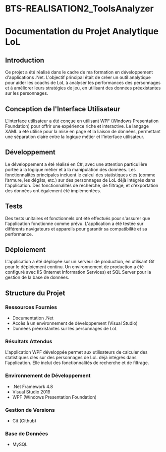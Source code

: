 # BTS-REALISATION2_ToolsAnalyzer

# Documentation du Projet Analytique LoL

## Introduction

Ce projet a été réalisé dans le cadre de ma formation en développement d'applications .Net. L'objectif principal était de créer un outil analytique pour aider les coachs de LoL à analyser les performances des personnages et à améliorer leurs stratégies de jeu, en utilisant des données préexistantes sur les personnages.

## Conception de l'Interface Utilisateur

L'interface utilisateur a été conçue en utilisant WPF (Windows Presentation Foundation) pour offrir une expérience riche et interactive. Le langage XAML a été utilisé pour la mise en page et la liaison de données, permettant une séparation claire entre la logique métier et l'interface utilisateur.

## Développement

Le développement a été réalisé en C#, avec une attention particulière portée à la logique métier et à la manipulation des données. Les fonctionnalités principales incluent le calcul des statistiques clés (comme l’armure, les dégâts, etc.) sur des personnages de LoL déjà intégrés dans l'application. Des fonctionnalités de recherche, de filtrage, et d'exportation des données ont également été implémentées.

## Tests

Des tests unitaires et fonctionnels ont été effectués pour s'assurer que l'application fonctionne comme prévu. L'application a été testée sur différents navigateurs et appareils pour garantir sa compatibilité et sa performance.

## Déploiement

L'application a été déployée sur un serveur de production, en utilisant Git pour le déploiement continu. Un environnement de production a été configuré avec IIS (Internet Information Services) et SQL Server pour la gestion de la base de données.

## Structure du Projet

### Ressources Fournies

- Documentation .Net
- Accès à un environnement de développement (Visual Studio)
- Données préexistantes sur les personnages de LoL

### Résultats Attendus

L'application WPF développée permet aux utilisateurs de calculer des statistiques clés sur des personnages de LoL déjà intégrés dans l'application. Elle inclut des fonctionnalités de recherche et de filtrage.

### Environnement de Développement

- .Net Framework 4.8
- Visual Studio 2019
- WPF (Windows Presentation Foundation)

### Gestion de Versions

- Git (Github)

### Base de Données

- MySQL
